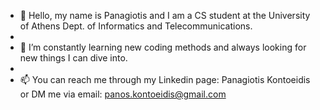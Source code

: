 - 👀 Hello, my name is Panagiotis and I  am a CS student at the University of Athens Dept. of Informatics and Telecommunications.
-
- 🌱 I’m constantly learning new coding methods and always looking for new things I can dive into.
- 
- 📫 You can reach me through my Linkedin page: Panagiotis Kontoeidis or DM me via email: panos.kontoeidis@gmail.com

<!---
panagiotiskon/panagiotiskon is a ✨ special ✨ repository because its `README.md` (this file) appears on your GitHub profile.
You can click the Preview link to take a look at your changes.
--->
